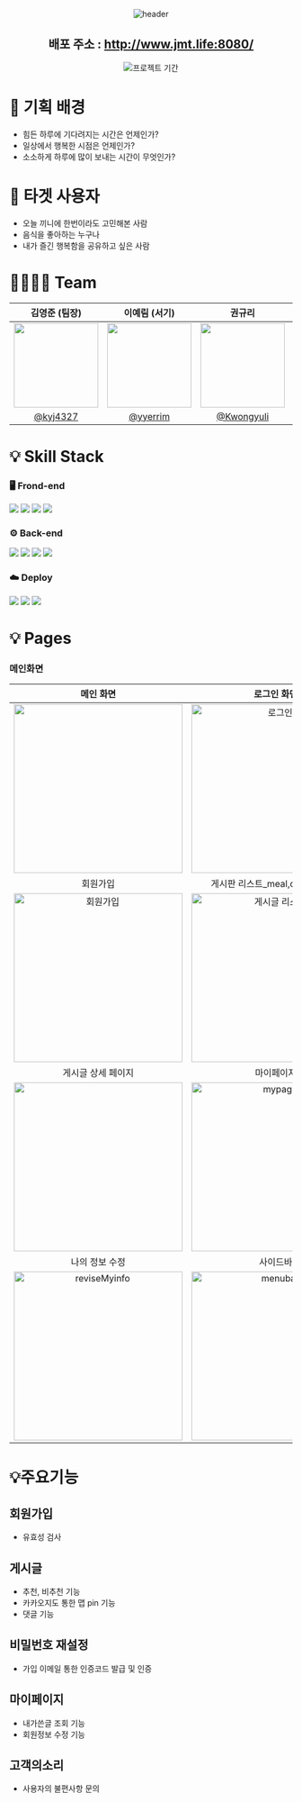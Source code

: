 <div align="center">


![header](https://github.com/user-attachments/assets/431c23d1-ae5f-41e6-9d91-52e5cbd554ca)

</div>

<div align="center">

## 배포 주소 : http://www.jmt.life:8080/

![프로젝트 기간](https://img.shields.io/badge/프로젝트_기간-2024--06--28_~_2024--07--08-F5F5DC)

</div>

# 📃 기획 배경
- 힘든 하루에 기다려지는 시간은 언제인가?
- 일상에서 행복한 시점은 언제인가?
- 소소하게 하루에 많이 보내는 시간이 무엇인가?

# 🎯 타겟 사용자
- 오늘 끼니에 한번이라도 고민해본 사람
- 음식을 좋아하는 누구나
- 내가 즐긴 행복함을 공유하고 싶은 사람


# 👨‍👩‍👦‍👦 Team
<div align="center">

|김영준 (팀장)|이예림 (서기)|                                                  권규리                                                  |                                                  노형석                                                  |
|:-:|:-:|:-----------------------------------------------------------------------------------------------------:|:-----------------------------------------------------------------------------------------------------:|
|<img src="https://avatars.githubusercontent.com/u/108052178?v=4" width=150>|<img src="https://avatars.githubusercontent.com/u/170378261?v=4" width=150>| <img src="https://avatars.githubusercontent.com/u/132189853?v=4" width=150> | <img src="https://avatars.githubusercontent.com/u/160802068?v=4" width=150> |
|[@kyj4327](https://github.com/kyj4327)|[@yyerrim](https://github.com/yyerrim)|                              [@Kwongyuli](https://github.com/Kwongyuli)                               |                                 [@bro-sn](https://github.com/bro-sn)                                  |

</div>

# 💡 Skill Stack
### 🖥️ ️Frond-end

[//]: # ([![My Skills]&#40;https://skillicons.dev/icons?i=js,html,css&#41;]&#40;https://skillicons.dev&#41;)

[//]: # (<img src="https://www.thymeleaf.org/images/thymeleaf.png" alt="Thymeleaf" width="48" height="48" style="border-radius: 30%;">)

<img src="https://img.shields.io/badge/thymeleaf-005F0F?style=for-the-badge&logo=thymeleaf&logoColor=white">
<img src="https://img.shields.io/badge/javascript-F7DF1E?style=for-the-badge&logo=javascript&logoColor=white">
<img src="https://img.shields.io/badge/html5-E34F26?style=for-the-badge&logo=html5&logoColor=white">
<img src="https://img.shields.io/badge/Css-1572B6?style=for-the-badge&logo=Css3&logoColor=white">

### ⚙️ ️Back-end
<img src="https://img.shields.io/badge/java-6DB33F?style=for-the-badge&logo=java&logoColor=white&logoWidth=30">
<img src="https://img.shields.io/badge/Spring Boot-6DB33F?style=for-the-badge&logo=Spring Boot&logoColor=white">
<img src="https://img.shields.io/badge/JPA-6DB33F?style=for-the-badge&logo=java&logoColor=white">
<img src="https://img.shields.io/badge/MySQL-4479A1?style=for-the-badge&logo=mysql&logoColor=white">

### ☁️️ ️Deploy
<img src="https://img.shields.io/badge/AWS-232F3E?style=for-the-badge&logo=amazonaws&logoColor=white">
<img src="https://img.shields.io/badge/amazonec2-FF9900?style=for-the-badge&logo=amazonec2&logoColor=white">
<img src="https://img.shields.io/badge/amazons3-569A31?style=for-the-badge&logo=amazons3&logoColor=white">


# 💡 Pages
### 메인화면

<div align="center">

|                                                          메인 화면                                                           |                                                            로그인 화면                                                            |
|:------------------------------------------------------------------------------------------------------------------------:|:----------------------------------------------------------------------------------------------------------------------------:|
|         <img width="300" src="https://github.com/user-attachments/assets/267dd7b4-ad43-40c6-9a68-abbf52bdff84"/>         |    <img width="300" alt="로그인" src="https://github.com/user-attachments/assets/446cf308-0788-4042-a9dc-0344ffb086e2">     |
|                                                           회원가입                                                           |                                                   게시판 리스트_meal,dessert,pub                                                   |
| <img width="300" alt="회원가입" src="https://github.com/user-attachments/assets/38aa3dbd-1603-4bca-83a1-66eb73d9175d"> | <img width="300" alt="게시글 리스트" src="https://github.com/user-attachments/assets/555a8bfd-7952-4603-ba3e-db158c2ad46c"> |
|                                                        게시글 상세 페이지                                                        |                                                            마이페이지                                                             |
|        <img width="300" src="https://github.com/user-attachments/assets/95355a9d-6746-4e39-8c67-f13db365d9f9" />         |                                       <img width="300" alt="mypage" src="https://github.com/user-attachments/assets/19c3daee-1adc-407e-a53a-10f9eba1baab">         |
|                                                         나의 정보 수정                                                         |                                                             사이드바                                                             |
|       <img width="300" alt="reviseMyinfo" src="https://github.com/user-attachments/assets/6ab6ead1-5c9f-431e-9d33-4f7102027611"> |                  <img width="300" alt="menubar" src="https://github.com/user-attachments/assets/8af1a452-6583-462b-9e72-14c2248a84ee"> |

</div>


# 💡주요기능

## 회원가입
- 유효성 검사

## 게시글
- 추천, 비추천 기능
- 카카오지도 통한 맵 pin 기능
- 댓글 기능

## 비밀번호 재설정
- 가입 이메일 통한 인증코드 발급 및 인증

## 마이페이지
- 내가쓴글 조회 기능
- 회원정보 수정 기능

## 고객의소리
- 사용자의 불편사항 문의